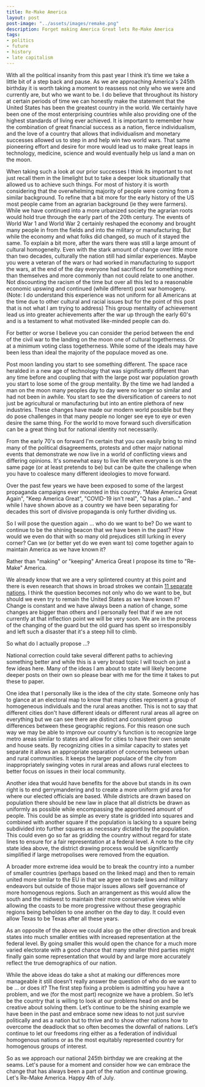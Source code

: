 ```yaml
---
title: Re-Make America
layout: post
post-image: "../assets/images/remake.png"
description: Forget making America Great lets Re-Make America
tags:
- politics
- future
- history
- late capitalism
---
```


With all the political insanity from this past year I think it’s time we take a little bit of a step back and pause. As we are approaching America's 245th birthday it is worth taking a moment to reassess not only who we were and currently are, but who we want to be. I do believe that throughout its history at certain periods of time we can honestly make the statement that the United States has been the greatest country in the world. We certainly have been one of the most enterprising countries while also providing one of the highest standards of living ever achieved. It is important to remember how the combination of great financial success as a nation, fierce individualism, and the love of a country that allows that individualism and monetary successes allowed us to step in and help win two world wars. That same pioneering effort and desire for more would lead us to make great leaps in technology, medicine, science and would eventually help us land a man on the moon.

When taking such a look at our prior successes I think its important to not just recall them in the limelight but to take a deeper look situationally that allowed us to achieve such things. For most of history it is worth considering that the overwhelming majority of people were coming from a similar background. To refine that a bit more for the early history of the US most people came from an agrarian background (ie they were farmers). While we have continued into a more urbanized society the agrarian roots would hold true through the early part of the 20th century. The events of World War 1 and World War 2 certainly reshaped the economy and brought many people in from the fields and into the military or manufacturing; But while the economy and what folks did changed, so much of it stayed the same. To explain a bit more, after the wars there was still a large amount of cultural homogeneity. Even with the stark amount of change over little more than two decades, culturally the nation still had similar experiences. Maybe you were a veteran of the wars or had worked in manufacturing to support the wars, at the end of the day everyone had sacrificed for something more than themselves and more commonly than not could relate to one another. Not discounting the racism of the time but over all this led to a reasonable economic upswing and continued (while different) post war homogeny. (Note: I do understand this experience was not uniform for all Americans at the time due to other cultural and racial issues but for the point of this post that is not what I am trying to address) This group mentality of achievement lead us into greater achievements after the war up through the early 60's and is a testament to what motivated like-minded people can do. 

For better or worse I believe you can consider the period between the end of the civil war to the landing on the moon one of cultural togetherness. Or at a minimum voting class togetherness. While some of the ideals may have been less than ideal the majority of the populace moved as one. 

Post moon landing you start to see something different. The space race heralded in a new age of technology that was significantly different than any time before and coupling that with the large post war population growth you start to lose some of the group mentality. By the time we had landed a man on the moon many peoples day to day were no longer so similar and had not been in awhile. You start to see the diversification of careers to not just be agricultural or manufacturing but into an entire plethora of new industries. These changes have made our modern world possible but they do pose challenges in that many people no longer see eye to eye or even desire the same thing. For the world to move forward such diversification can be a great thing but for national identity not necessarily.

From the early 70's on forward I'm certain that you can easily bring to mind many of the political disagreements, protests and other major national events that demonstrate we now live in a world of conflicting views and differing opinions. It's somewhat easy to live life when everyone is on the same page (or at least pretends to be) but can be quite the challenge when you have to coalesce many different ideologies to move forward.

Over the past few years we have been exposed to some of the largest propaganda campaigns ever mounted in this country. "Make America Great Again", "Keep America Great", "COVID-19 isn't real", "Q has a plan..." and while I have shown above as a country we have been separating for decades this sort of divisive propaganda is only further dividing us.

So I will pose the question again ... who do we want to be? Do we want to continue to be the shining beacon that we have been in the past? How would we even do that with so many old prejudices still lurking in every corner? Can we (or better yet do we even want to) come together again to maintain America as we have known it?

Rather than "making" or "keeping" America Great I propose its time to "Re-Make" America. 

We already know that we are a very splintered country at this point and there is even research that shows in broad strokes we contain [11 separate nations](https://www.businessinsider.com/regional-differences-united-states-2018-1). I think the question becomes not only who do we want to be, but should we even try to remain the United States as we have known it? Change is constant and we have always been a nation of change, some changes are bigger than others and I personally feel that if we are not currently at that inflection point we will be very soon. We are in the process of the changing of the guard but the old guard has spent so irresponsibly and left such a disaster that it's a steep hill to climb.

So what do I actually propose ...?

National correction could take several different paths to achieving something better and while this is a very broad topic I will touch on just a few ideas here. Many of the ideas I am about to state will likely become deeper posts on their own so please bear with me for the time it takes to put these to paper.

One idea that I personally like is the idea of the city state. Someone only has to glance at an electoral map to know that many cities represent a group of homogeneous individuals and the rural areas another. This is not to say that different cities don't have different ideals or different rural areas all agree on everything but we can see there are distinct and consistent group differences between these geographic regions. For this reason one such way we may be able to improve our country's function is to recognize large metro areas similar to states and allow for cities to have their own senate and house seats. By recognizing cities in a similar capacity to states yet separate it allows an appropriate separation of concerns between urban and rural communities. It keeps the larger populace of the city from inappropriately swinging votes in rural areas and allows rural electees to better focus on issues in their local community.

Another idea that would have benefits for the above but stands in its own right is to end gerrymandering and to create a more uniform grid area for where our elected officials are based. While districts are drawn based on population there should be new law in place that all districts be drawn as uniformly as possible while encompassing the apportioned amount of people. This could be as simple as every state is gridded into squares and combined with another square if the population is lacking to a square being subdivided into further squares as necessary dictated by the population. This could even go so far as gridding the country without regard for state lines to ensure for a fair representation at a federal level. A note to the city state idea above, the district drawing process would be significantly simplified if large metropolises were removed from the equation.

A broader more extreme idea would be to break the country into a number of smaller countries (perhaps based on the linked map) and then to remain united more similar to the EU in that we agree on trade laws and military endeavors but outside of those major issues allows self governance of more homogenous regions. Such an arrangement as this would allow the south and the midwest to maintain their more conservative views while allowing the coasts to be more progressive without these geographic regions being beholden to one another on the day to day. It could even allow Texas to be Texas after all these years.

As an opposite of the above we could also go the other direction and break states into much smaller entities with increased representation at the federal level. By going smaller this would open the chance for a much more varied electorate with a good chance that many smaller third parties might finally gain some representation that would by and large more accurately reflect the true demographics of our nation. 

While the above ideas do take a shot at making our differences more manageable it still doesn’t really answer the question of who do we want to be ... or does it? The first step fixing a problem is admitting you have a problem, and we (for the most part) recognize we have a problem. So let’s be the country that is willing to look at our problems head on and be creative about solving them. Let’s continue to be the shining example we have been in the past and embrace some new ideas to not just survive politically and as a nation but to thrive and to show other nations how to overcome the deadlock that so often becomes the downfall of nations. Let’s continue to let our freedoms ring either as a federation of individual homogenous nations or as the most equitably represented country for homogenous groups of interest.

So as we approach our national 245th birthday we are creaking at the seams. Let's pause for a moment and consider how we can embrace the change that has always been a part of the nation and continue growing. Let's Re-Make America. Happy 4th of July.



















